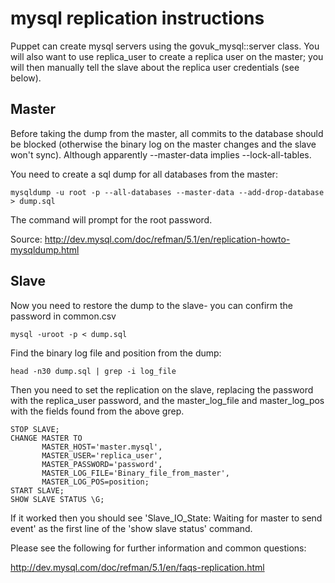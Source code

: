 # mysql replication instructions

Puppet can create mysql servers using the govuk_mysql::server class. You
will also want to use replica_user to create a replica user on the
master; you will then manually tell the slave about the replica user
credentials (see below).

## Master

Before taking the dump from the master, all commits to the database
should be blocked (otherwise the binary log on the master changes and
the slave won't sync). Although apparently --master-data implies
--lock-all-tables.

You need to create a sql dump for all databases from the master:

    mysqldump -u root -p --all-databases --master-data --add-drop-database > dump.sql

The command will prompt for the root password.

Source: http://dev.mysql.com/doc/refman/5.1/en/replication-howto-mysqldump.html

## Slave

Now you need to restore the dump to the slave- you can confirm the password in common.csv

    mysql -uroot -p < dump.sql

Find the binary log file and position from the dump:

    head -n30 dump.sql | grep -i log_file

Then you need to set the replication on the slave, replacing the
password with the replica_user password, and the master_log_file and
master_log_pos with the fields found from the above grep.

    STOP SLAVE;
    CHANGE MASTER TO
           MASTER_HOST='master.mysql',
           MASTER_USER='replica_user',
           MASTER_PASSWORD='password',
           MASTER_LOG_FILE='Binary_file_from_master',
           MASTER_LOG_POS=position;
    START SLAVE;
    SHOW SLAVE STATUS \G;

If it worked then you should see 'Slave_IO_State: Waiting for master to send event' as the first line of the 'show slave status' command.

Please see the following for further information and common questions:

http://dev.mysql.com/doc/refman/5.1/en/faqs-replication.html
